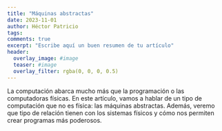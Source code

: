 ```yaml
---
title: "Máquinas abstractas"
date: 2023-11-01
author: Héctor Patricio
tags:
comments: true
excerpt: "Escribe aquí un buen resumen de tu artículo"
header:
  overlay_image: #image
  teaser: #image
  overlay_filter: rgba(0, 0, 0, 0.5)
---
```


La computación abarca mucho más que la programación o las computadoras físicas.
En este artículo, vamos a hablar de un tipo de computación que no es física: las máquinas abstractas.
Además, veremo que tipo de relación tienen con los sistemas físicos y 
cómo nos permiten crear programas más poderosos.

